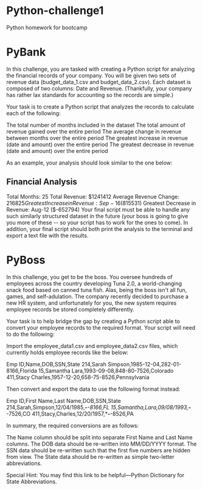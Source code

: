 # Python-challenge1
Python homework for bootcamp

# PyBank

In this challenge, you are tasked with creating a Python script for analyzing the financial records of your company. You will be given two sets of revenue data (budget_data_1.csv and budget_data_2.csv). Each dataset is composed of two columns: Date and Revenue. (Thankfully, your company has rather lax standards for accounting so the records are simple.)

Your task is to create a Python script that analyzes the records to calculate each of the following:


The total number of months included in the dataset
The total amount of revenue gained over the entire period
The average change in revenue between months over the entire period
The greatest increase in revenue (date and amount) over the entire period
The greatest decrease in revenue (date and amount) over the entire period


As an example, your analysis should look similar to the one below:

Financial Analysis
----------------------------
Total Months: 25
Total Revenue: $1241412
Average Revenue Change: $216825
Greatest Increase in Revenue: Sep-16 ($815531)
Greatest Decrease in Revenue: Aug-12 ($-652794)
Your final script must be able to handle any such similarly structured dataset in the future (your boss is going to give you more of these -- so your script has to work for the ones to come). In addition, your final script should both print the analysis to the terminal and export a text file with the results.


# PyBoss

In this challenge, you get to be the boss. You oversee hundreds of employees across the country developing Tuna 2.0, a world-changing snack food based on canned tuna fish. Alas, being the boss isn't all fun, games, and self-adulation. The company recently decided to purchase a new HR system, and unfortunately for you, the new system requires employee records be stored completely differently.

Your task is to help bridge the gap by creating a Python script able to convert your employee records to the required format. Your script will need to do the following:


Import the employee_data1.csv and employee_data2.csv files, which currently holds employee records like the below:


Emp ID,Name,DOB,SSN,State
214,Sarah Simpson,1985-12-04,282-01-8166,Florida
15,Samantha Lara,1993-09-08,848-80-7526,Colorado
411,Stacy Charles,1957-12-20,658-75-8526,Pennsylvania

Then convert and export the data to use the following format instead:


Emp ID,First Name,Last Name,DOB,SSN,State
214,Sarah,Simpson,12/04/1985,***-**-8166,FL
15,Samantha,Lara,09/08/1993,***-**-7526,CO
411,Stacy,Charles,12/20/1957,***-**-8526,PA


In summary, the required conversions are as follows:


The Name column should be split into separate First Name and Last Name columns.
The DOB data should be re-written into MM/DD/YYYY format.
The SSN data should be re-written such that the first five numbers are hidden from view.
The State data should be re-written as simple two-letter abbreviations.


Special Hint: You may find this link to be helpful—Python Dictionary for State Abbreviations.

